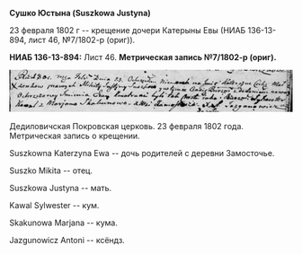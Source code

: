 **Сушко Юстына (Suszkowa Justyna)**

23 февраля 1802 г -- крещение дочери Катерыны Евы (НИАБ 136-13-894, лист
46, №7/1802-р (ориг)).

**НИАБ 136-13-894:** Лист 46. **Метрическая запись №7/1802-р (ориг).**

![](./media/894c32739200c2430f32e4bf03e212908a05306b.png)

Дедиловичская Покровская церковь. 23 февраля 1802 года. Метрическая
запись о крещении.

Suszkowna Katerzyna Ewa -- дочь родителей с деревни Замосточье.

Suszko Mikita -- отец.

Suszkowa Justyna -- мать.

Kawal Sylwester -- кум.

Skakunowa Marjana -- кума.

Jazgunowicz Antoni -- ксёндз.
